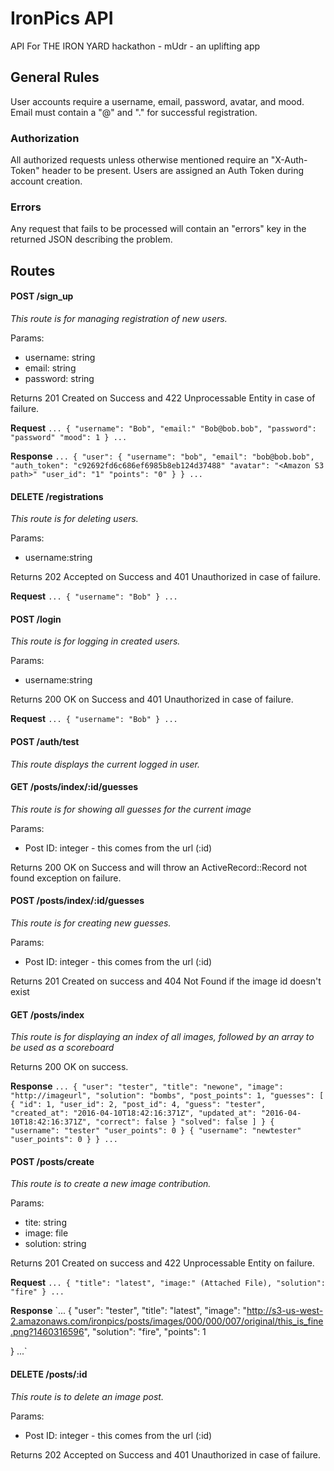# IronPics API

API For THE IRON YARD hackathon - mUdr - an uplifting app

## General Rules
User accounts require a username, email, password, avatar, and mood. Email must contain a "@" and "." for successful registration.

### Authorization

All authorized requests unless otherwise mentioned require an "X-Auth-Token" header to be present. Users are assigned an Auth Token during account creation.

### Errors

Any request that fails to be processed will contain an "errors" key in the returned JSON describing the problem.

## Routes

#### POST /sign_up

*This route is for managing registration of new users.*

Params:
* username: string
* email: string
* password: string


Returns 201 Created on Success and 422 Unprocessable Entity in case of failure.

**Request**
`...
{
	"username": "Bob",
	"email:" "Bob@bob.bob",
	"password": "password"
	"mood": 1
}
...`

**Response**
`...
{
	"user": {
		"username": "bob",
		"email": "bob@bob.bob",
		"auth_token": "c92692fd6c686ef6985b8eb124d37488"
		"avatar": "<Amazon S3 path>"
		"user_id": "1"
		"points": "0"
	}
}
...`

#### DELETE /registrations

*This route is for deleting users.*

Params:
* username:string

Returns 202 Accepted on Success and 401 Unauthorized in case of failure.

**Request**
`...
{
	"username": "Bob"
}
...`

#### POST /login

*This route is for logging in created users.*

Params:
* username:string

Returns 200 OK on Success and 401 Unauthorized in case of failure.

**Request**
`...
{
	"username": "Bob"
}
...`

#### POST /auth/test

*This route displays the current logged in user.*

#### GET /posts/index/:id/guesses

*This route is for showing all guesses for the current image*

Params:
* Post ID: integer - this comes from the url (:id)

Returns 200 OK on Success and will throw an ActiveRecord::Record not found exception on failure.

#### POST /posts/index/:id/guesses

*This route is for creating new guesses.*

Params:
* Post ID: integer - this comes from the url (:id)

Returns 201 Created on success and 404 Not Found if the image id doesn't exist

#### GET /posts/index

*This route is for displaying an index of all images, followed by an array to be used as a scoreboard*

Returns 200 OK on success.

**Response** 
`...
{
	"user": "tester",
	"title": "newone",
	"image": "http://imageurl",
	"solution": "bombs",
	"post_points": 1,
	"guesses": [
		{
			"id": 1,
			"user_id": 2,
			"post_id": 4,
			"guess": "tester",
			"created_at": "2016-04-10T18:42:16:371Z",
			"updated_at": "2016-04-10T18:42:16:371Z",
			"correct": false
		}
	"solved": false
	]
}
	{
		"username": "tester"
		"user_points": 0
	}
	{
		"username": "newtester"
		"user_points": 0
	}
}
...`

#### POST /posts/create

*This route is to create a new image contribution.*

Params:
* tite: string
* image: file
* solution: string

Returns 201 Created on success and 422 Unprocessable Entity on failure.

**Request**
`...
{
	"title": "latest",
	"image:" (Attached File),
	"solution": "fire"
}
...`

**Response**
`...
{
	"user": "tester",
	"title": "latest",
	"image": "http://s3-us-west-2.amazonaws.com/ironpics/posts/images/000/000/007/original/this_is_fine.png?1460316596",
	"solution": "fire",	
	"points": 1

}
...`

#### DELETE /posts/:id

*This route is to delete an image post.*

Params:
* Post ID: integer - this comes from the url (:id)

Returns 202 Accepted on Success and 401 Unauthorized in case of failure.


